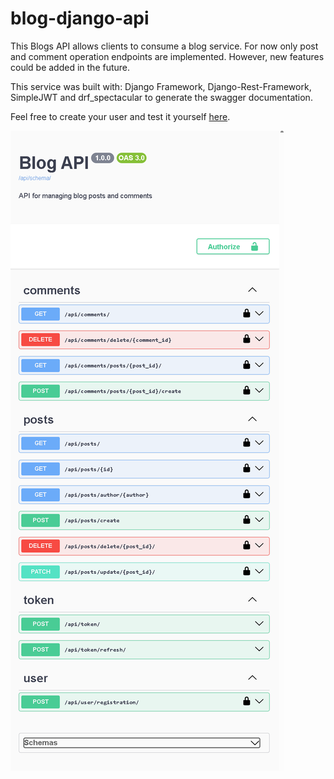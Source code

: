 # blog-django-api

This Blogs API allows clients to consume a blog service. For now only post and comment operation endpoints are implemented. However, new features could be added in the future.

This service was built with: Django Framework, Django-Rest-Framework, SimpleJWT and drf_spectacular to generate the swagger documentation.

Feel free to create your user and test it yourself [here](http://146.235.60.74:8181/api/docs/). 

![Blog API Swagger](cover.png)